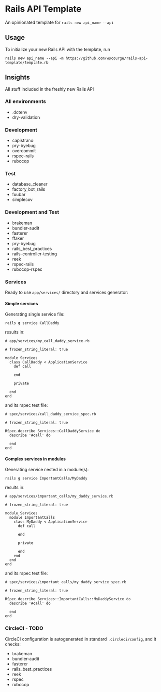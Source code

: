 # Rails API Template

An opinionated template for `rails new api_name --api`

## Usage

To initialize your new Rails API with the template, run

```
rails new api_name --api -m https://github.com/wscourge/rails-api-template/template.rb
```

## Insights

All stuff included in the freshly new Rails API

### All environments

- .dotenv
- dry-validation

### Development

- capistrano
- pry-byebug
- overcommit
- rspec-rails
- rubocop

### Test

- database_cleaner
- factory_bot_rails
- fuubar
- simplecov

### Development and Test

- brakeman
- bundler-audit
- fasterer
- ffaker
- pry-byebug
- rails_best_practices
- rails-controller-testing
- reek
- rspec-rails
- rubocop-rspec

### Services

Ready to use `app/services/` directory and services generator:

#### Simple services

Generating single service file:

```
rails g service CallDaddy
```

results in:

```
# app/services/my_call_daddy_service.rb

# frozen_string_literal: true

module Services
  class CallDaddy < ApplicationService
    def call

    end

    private

  end
end
```

and its rspec test file:

```
# spec/services/call_daddy_service_spec.rb

# frozen_string_literal: true

RSpec.describe Services::CallDaddyService do
  describe '#call' do

  end
end
```

#### Complex services in modules

Generating service nested in a module(s):

```
rails g service ImportantCalls/MyDaddy
```

results in:

```
# app/services/important_calls/my_daddy_service.rb

# frozen_string_literal: true

module Services
  module ImportantCalls
    class MyDaddy < ApplicationService
      def call

      end

      private

      end
    end
  end
end

```

and its rspec test file:

```
# spec/services/important_calls/my_daddy_service_spec.rb

# frozen_string_literal: true

RSpec.describe Services::ImportantCalls::MyDaddyService do
  describe '#call' do

  end
end
```

### CircleCI - TODO

CircleCI configuration is autogenerated in standard `.circleci/config`, and it
checks:

- brakeman
- bundler-audit
- fasterer
- rails_best_practices
- reek
- rspec
- rubocop
